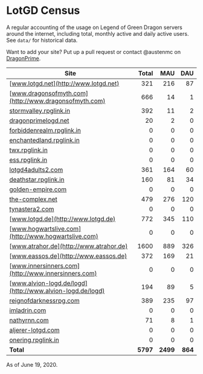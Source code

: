 # LotGD Census
A regular accounting of the usage on Legend of Green Dragon servers around the internet, including total, monthly active and daily active users. See `data/` for historical data.

Want to add your site? Put up a pull request or contact @austenmc on [DragonPrime](http://dragonprime.net).


Site | Total | MAU | DAU
--- | ---:| ---:| ---:
[www.lotgd.net](http://www.lotgd.net)|321|216|87
[www.dragonsofmyth.com](http://www.dragonsofmyth.com)|666|14|1
[stormvalley.rpglink.in](http://stormvalley.rpglink.in)|392|11|2
[dragonprimelogd.net](http://dragonprimelogd.net)|20|2|0
[forbiddenrealm.rpglink.in](http://forbiddenrealm.rpglink.in)|0|0|0
[enchantedland.rpglink.in](http://enchantedland.rpglink.in)|0|0|0
[twx.rpglink.in](http://twx.rpglink.in)|0|0|0
[ess.rpglink.in](http://ess.rpglink.in)|0|0|0
[lotgd4adults2.com](http://lotgd4adults2.com)|361|164|60
[deathstar.rpglink.in](http://deathstar.rpglink.in)|160|81|34
[golden-empire.com](http://golden-empire.com)|0|0|0
[the-complex.net](http://the-complex.net)|479|276|120
[tynastera2.com](http://tynastera2.com)|0|0|0
[www.lotgd.de](http://www.lotgd.de)|772|345|110
[www.hogwartslive.com](http://www.hogwartslive.com)|0|0|0
[www.atrahor.de](http://www.atrahor.de)|1600|889|326
[www.eassos.de](http://www.eassos.de)|372|169|21
[www.innersinners.com](http://www.innersinners.com)|0|0|0
[www.alvion-logd.de/logd](http://www.alvion-logd.de/logd)|194|89|5
[reignofdarknessrpg.com](http://reignofdarknessrpg.com)|389|235|97
[imladrin.com](http://imladrin.com)|0|0|0
[nathyrnn.com](http://nathyrnn.com)|71|8|1
[aljerer-lotgd.com](http://aljerer-lotgd.com)|0|0|0
[onering.rpglink.in](http://onering.rpglink.in)|0|0|0
**Total**|**5797**|**2499**|**864**

As of June 19, 2020.
